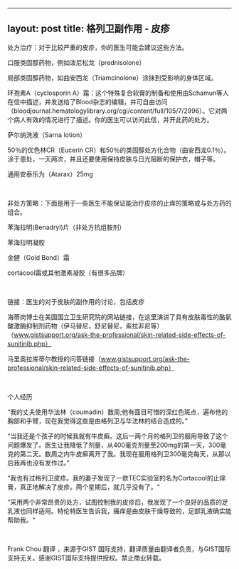 
---
layout: post
title: 格列卫副作用 - 皮疹
---

处方治疗：对于比较严重的皮疹，你的医生可能会建议这些方法。

口服类固醇药物，例如泼尼松龙（prednisolone）

局部类固醇药物，如曲安西龙（Triamcinolone）涂抹到受影响的身体区域。

环孢素A（cyclosporin A）霜：这个特殊复合软膏的制备和使用由Schamun等人在信中描述，并发送给了Blood杂志的编辑，并可自由访问（bloodjournal.hematologylibrary.org/cgi/content/full/105/7/2996）。它对两个病人有效的情况进行了描述。你的医生可以访问此信，并开此药的处方。

萨尔纳洗液（Sarna lotion）

50％的优色林CR（Eucerin CR）和50％的类固醇处方化合物（曲安西龙0.1％）。涂于患处，一天两次，并且还要使用保持皮肤与日光阻断的保护衣，帽子等。

通用安泰乐为（Atarax）25mg

&nbsp;

非处方策略：下面是用于一些医生不能保证能治疗皮疹的止痒的策略或与处方药的组合。

苯海拉明(Benadryl)片（非处方抗组胺剂）

苯海拉明凝胶

金健（Gold Bond）霜

cortacool霜或其他激素凝胶（有很多品牌）

&nbsp;

链接：医生的对于皮肤的副作用的讨论，包括皮疹

海蒂岗博士在美国国立卫生研究院的网站链接，在这里演讲了具有皮肤毒性的酪氨酸激酶抑制剂药物（伊马替尼，舒尼替尼，索拉非尼等）（www.gistsupport.org/ask-the-professional/skin-related-side-effects-of-sunitinib.php）

马里奥拉库蒂尔教授的问答链接（www.gistsupport.org/ask-the-professional/skin-related-side-effects-of-sunitinib.php）

&nbsp;

个人经历

“我的丈夫使用华法林（coumadin）数周;他有面目可憎的深红色斑点，遍布他的胸部和手臂，现在我觉得这些是由格列卫与华法林的结合造成的。”

“当我还是个孩子的时候我就有牛皮癣。这后一两个月的格列卫的服用导致了这个问题爆发了。医生让我降低了剂量，从400毫克剂量至200mg的第一天，300毫克的第二天。数周之内牛皮癣离开了我。我现在服用格列卫300毫克每天，从那以后我再也没有发作过。”

“我也有过格列卫皮疹。我的妻子发现了一款TEC实验室的名为Cortacool的止痒膏，真正地解决了皮疹。两个星期后，就几乎没有了。“

”采用两个非常昂贵的处方，试图控制我的皮疹后，我发现了一个良好的品质的足乳液也同样适用。特伦特医生告诉我，瘙痒是由皮肤干燥导致的，足部乳液确实能帮助我。“

&nbsp;

Frank Chou 翻译 ，来源于GIST 国际支持，翻译质量由翻译者负责，与GIST国际支持无关。感谢GIST国际支持提供授权。禁止商业转载。

